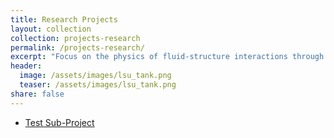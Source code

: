 ```yaml
---
title: Research Projects
layout: collection
collection: projects-research
permalink: /projects-research/
excerpt: "Focus on the physics of fluid-structure interactions through numerical and experimental approaches."
header:
  image: /assets/images/lsu_tank.png
  teaser: /assets/images/lsu_tank.png
share: false
---
```


- [Test Sub-Project](./1_digitaltwin/)

